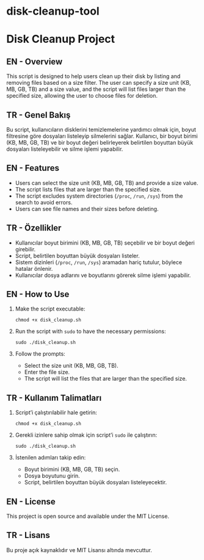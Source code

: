 # disk-cleanup-tool


# Disk Cleanup Project

## EN - Overview
This script is designed to help users clean up their disk by listing and removing files based on a size filter. The user can specify a size unit (KB, MB, GB, TB) and a size value, and the script will list files larger than the specified size, allowing the user to choose files for deletion.

## TR - Genel Bakış
Bu script, kullanıcıların disklerini temizlemelerine yardımcı olmak için, boyut filtresine göre dosyaları listeleyip silmelerini sağlar. Kullanıcı, bir boyut birimi (KB, MB, GB, TB) ve bir boyut değeri belirleyerek belirtilen boyuttan büyük dosyaları listeleyebilir ve silme işlemi yapabilir.

## EN - Features
- Users can select the size unit (KB, MB, GB, TB) and provide a size value.
- The script lists files that are larger than the specified size.
- The script excludes system directories (`/proc`, `/run`, `/sys`) from the search to avoid errors.
- Users can see file names and their sizes before deleting.

## TR - Özellikler
- Kullanıcılar boyut birimini (KB, MB, GB, TB) seçebilir ve bir boyut değeri girebilir.
- Script, belirtilen boyuttan büyük dosyaları listeler.
- Sistem dizinleri (`/proc`, `/run`, `/sys`) aramadan hariç tutulur, böylece hatalar önlenir.
- Kullanıcılar dosya adlarını ve boyutlarını görerek silme işlemi yapabilir.

## EN - How to Use
1. Make the script executable:
   ```
   chmod +x disk_cleanup.sh
   ```

2. Run the script with `sudo` to have the necessary permissions:
   ```
   sudo ./disk_cleanup.sh
   ```

3. Follow the prompts:
   - Select the size unit (KB, MB, GB, TB).
   - Enter the file size.
   - The script will list the files that are larger than the specified size.

## TR - Kullanım Talimatları
1. Script’i çalıştırılabilir hale getirin:
   ```
   chmod +x disk_cleanup.sh
   ```

2. Gerekli izinlere sahip olmak için script’i `sudo` ile çalıştırın:
   ```
   sudo ./disk_cleanup.sh
   ```

3. İstenilen adımları takip edin:
   - Boyut birimini (KB, MB, GB, TB) seçin.
   - Dosya boyutunu girin.
   - Script, belirtilen boyuttan büyük dosyaları listeleyecektir.

## EN - License
This project is open source and available under the MIT License.

## TR - Lisans
Bu proje açık kaynaklıdır ve MIT Lisansı altında mevcuttur.
